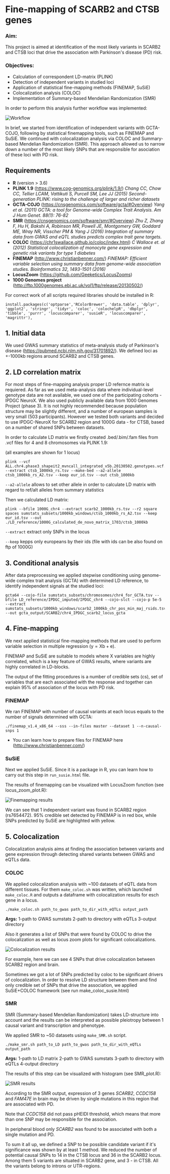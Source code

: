 # Fine-mapping of SCARB2 and CTSB genes 

### Aim:

This project is aimed at identification of the most likely variants in SCARB2 and CTSB loci that drive the association with Parkinson's disease (PD) risk.

### Objectives:

* Calculation of correspondent LD-matrix (PLINK)
* Detection of independent variants in studied loci
* Application of statistical fine-mapping methods (FINEMAP, SuSiE)
* Colocalization analysis (COLOC)
* Implementation of Summary-based Mendelian Randomization (SMR)


In order to perform this analysis further workflow was implemented:


![*Workflow*](figures/main_scheme.png)


In brief, we started from identification of independent variants with GCTA-COJO, following by statistical finemapping tools, such as FINEMAP and SuSiE. We continued with colocalization analysis via COLOC and Summary-based Mendelian Randomization (SMR). This approach allowed us to narrow down a number of the most likely SNPs that are responsible for asociation of these loci with PD risk.

## Requirements
* **R** (version > 3.6)
* **PLINK 1.9** (https://www.cog-genomics.org/plink/1.9/) *Chang CC, Chow CC, Tellier LCAM, Vattikuti S, Purcell SM, Lee JJ (2015) Second-generation PLINK: rising to the challenge of larger and richer datasets*
* **GCTA-COJO** (https://cnsgenomics.com/software/gcta/#Overview) *Yang et al. (2011) GCTA: a tool for Genome-wide Complex Trait Analysis. Am J Hum Genet. 88(1): 76-82*
* **SMR** (https://cnsgenomics.com/software/smr/#Overview) *Zhu Z, Zhang F, Hu H, Bakshi A, Robinson MR, Powell JE, Montgomery GW, Goddard ME, Wray NR, Visscher PM & Yang J (2016) Integration of summary data from GWAS and eQTL studies predicts complex trait gene targets.*
* **COLOC** (https://chr1swallace.github.io/coloc/index.html) *C Wallace et. al (2012) Statistical colocalization of monocyte gene expression and genetic risk variants for type 1 diabetes*
* **FINEMAP** (http://www.christianbenner.com/) *FINEMAP: Efficient variable selection using summary data from genome-wide association studies. Bioinformatics 32, 1493-1501 (2016)*
* **LocusZoom** (https://github.com/Geeketics/LocusZooms)
* **1000 Genomes project** (http://ftp.1000genomes.ebi.ac.uk/vol1/ftp/release/20130502/)


For correct work of all scripts required libraries should be installed in R:
```console
install.packages(c('optparse','RColorBrewer', 'data.table', 'dplyr', 'ggplot2', 'stringr', 'tidyr', 'coloc', 'colochelpR', 'dbplyr', 'tibble', 'purrr', 'locuscomparer', 'susieR', 'locuscomparer', 'magrittr'), 
```

## 1. Initial data

We used GWAS summary statistics of meta-analysis study of Parkinson's disease (https://pubmed.ncbi.nlm.nih.gov/31701892/). We defined loci as +-1000kb regions around SCARB2 and CTSB genes.

## 2. LD correlation matrix

For most steps of fine-mapping analysis proper LD refernce matrix is requiered. As far as we used meta-analysis data where individual-level genotype data are not available, we used one of the participating cohorts - IPDGC NeuroX. We also used publicly available data from 1000 Genomes Project (phase 3). It is not highly recommended because population structure may be slightly different, and a number of european samples is very small (503 participants). However we tested both variants and decided to use IPDGC-NeuroX for SCARB2 region and 1000G data - for CTSB, based on a number of shared SNPs between datasets.

In order to calculate LD matrix we firstly created .bed/.bim/.fam files from .vcf files for 4 and 8 chromosomes via PLINK 1.9:

(all examples are shown for 1 locus)

```console
plink --vcf ALL.chr4.phase3_shapeit2_mvncall_integrated_v5b.20130502.genotypes.vcf.gz --extract ctsb_1000kb_rs.tsv --make-bed --a2-allele ctsb_1000kb_rs_A2.tsv --keep eur_id.tsv --out ctsb_1000kb
```

```--a2-allele``` allows to set other allele in order to calculate LD matrix with regard to ref/alt alleles from summary statistics

Then we calculated LD matrix:

```console
plink --bfile 1000G_chr4 --extract scarb2_1000kb_rs.tsv --r2 square spaces sumstats_subsets/1000kb_windows/ctsb_1000kb_rs_A2.tsv --keep eur_id.tsv --out ./LD_reference/1000G_calculated_de_novo_matrix_1703/ctsb_1000kb
```

```--extract``` extract only SNPs in the locus

```--keep``` kepps only europeans by their ids (file with ids can be also found on ftp of 1000G)


## 3. Conditional analysis

After data preprocessing we applied stepwise conditioning using genome-wide complex trait analysis (GCTA) with determined LD reference, to identify independent signals at the studied loci:

```console
gcta64 --cojo-file sumstats_subsets/chromosomes/chr4_for_GCTA.tsv --bfile LD_reference/IPDGC_imputed/IPDGC_chr4 --cojo-slct --cojo-p 5e-5 --extract sumstats_subsets/1000kb_windows/scarb2_1000kb_chr_pos_min_maj_rsids.tsv --out gcta_output/SCARB2/chr4_IPDGC_scarb2_locus_gcta
```

## 4. Fine-mapping

We next applied statistical fine-mapping methods that are used to perform variable selection in multiple regression (y = Xb + e). 

FINEMAP and SuSiE are suitable to models where X variables are highly correlated, which is a key feature of GWAS results, where variants are highly correlated in LD-blocks. 

The output of the fitting procedures is a number of credible sets (cs), set of  variables that are each associated with the response and together can explain 95% of association of the locus with PD risk.

### FINEMAP

We ran FINEMAP with number of causal variants at each locus equals to the number of signals determined with GCTA:

```console
./finemap_v1.4_x86_64 --sss --in-files master --dataset 1 --n-causal-snps 1
```

* You can learn how to prepare files for FINEMAP here (http://www.christianbenner.com/)

### SuSiE

Next we applied SuSiE. Since it is a package in R, you can learn how to carry out this step in ```run_susie.html``` file.

The results of finemapping can be visualized with LocusZoom function (see locus_zoom_plot.R):

![*Finemapping results*](figures/SCARB2_finemap_GWAS.png)

We can see that 1 independent variant was found in SCARB2 region (rs7654472). 95% credible set detected by FINEMAP is in red box, while SNPs predicted by SuSiE are highlighted with yellow.

## 5. Colocalization

Colocalization analysis aims at finding the association between variants and gene expression through detecting shared variants between GWAS and eQTLs data.

### COLOC

We applied colocalization analysis with ~100 datasets of eQTL data from different tissues. For them ```make_coloc.sh``` was written, which launched ```make_coloc.R``` and outputs a dataframe with colocalization results for esch gene in a locus. 

```console
./make_coloc.sh path_to_gwas path_to_dir_with_eQTLs output_path
```

**Args:**
1-path to GWAS sumstats
2-path to directory with eQTLs
3-output directory

Also it generates a list of SNPs that were found by COLOC to drive the colocalization as well as locus zoom plots for significant colocalizations.

![*Colocalization results*](figures/scarb2_emeta_coloc.png)

For example, here we can see 4 SNPs that drive colocalization between SCARB2 region and  brain.

Sometimes we got a lot of SNPs predicted by coloc to be significant drivers of colocalization. In order to resolve LD structure between them and find only credible set of SNPs that drive the association, we applied SuSiE+COLOC framework (see run make_coloc_susie.html)


### SMR 
SMR (Summary-based Mendelian Randomization) takes LD-structure into account and the results can be interpreted as possible pleiotropy between 1 causal variant and transcription and phenotype.

We applied SMR to ~50 datasets using ```make_SMR.sh``` script. 

```console
./make_smr.sh path_to_LD path_to_gwas path_to_dir_with_eQTLs output_path
```

**Args:**
1-path to LD matrix
2-path to GWAS sumstats
3-path to directory with eQTLs
4-output directory

The results of this step can be visualized with histogram (see SMR_plot.R):

![*SMR results*](figures/scarb2_locus_SMR.png)

According to the SMR output, expression of 3 genes *SCARB2*, *CCDC158* and *FAM47E* in brain may be driven by single mutations in this region that are associated with PD. 

Note that *CCDC158* did not pass pHEIDI threshold, which means that more than one SNP may be responsible for the association.

In peripheral blood only *SCARB2* was found to be associated with both a single mutation and PD.

To sum it all up, we defined a SNP to be possible candidate variant if it's significance was shown by at least 1 method. We reduced the number of potential causal SNPs to 14 in the CTSB locus and 36 in the SCARB2 locus. Among them 5 variants are situated in SCARB2 gene, and 3 - in CTSB. All the variants belong to introns or UTR-regions.
